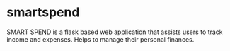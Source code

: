 # smartspend
SMART SPEND is a flask based web application that assists users to track income and expenses. Helps to manage their personal finances.
